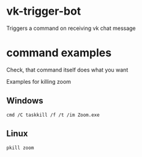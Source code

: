 # vk-trigger-bot
Triggers a command on receiving vk chat message

# command examples
Check, that command itself does what you want

Examples for killing zoom

## Windows
```
cmd /C taskkill /f /t /im Zoom.exe
```

## Linux
```
pkill zoom
```
